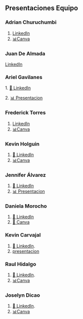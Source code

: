 ## Presentaciones Equipo

### Adrian Churuchumbi
1. [LinkedIn](https://www.linkedin.com/in/adrian-churuchumbi-4a952b181/)
2. [📊Canva](https://www.canva.com/design/DAGfBwVRZXk/ETEoP7cLSyNQf0kyNOQwIA/edit?utm_content=DAGfBwVRZXk&utm_campaign=designshare&utm_medium=link2&utm_source=sharebutton)


### Juan De Almada
[LinkedIn](linkedin.com/in/juan-manuel-alejandro-de-almada-arteaga-464597350)
### Ariel Gavilanes
<p>
  1. <a href="https://www.linkedin.com/in/ariel-gavilanes-38283534b/">💼 LinkedIn</a>
</p>
<p>
  2. <a href="https://www.canva.com/design/DAGfAfFpLhI/p34IOJcU3MariUkHCc8eWg/edit?utm_content=DAGfAfFpLhI&utm_campaign=designshare&utm_medium=link2&utm_source=sharebutton">📊 Presentacion</a>
</p>

### Frederick Torres
1. [LinkedIn](https://www.linkedin.com/in/frederick-damian-torres-cando-43a4b9325)
2. [📊Canva](https://www.canva.com/design/DAGbw9ReRcA/--PTWSgvfNcbqtRiPVFHhw/edit?utm_content=DAGbw9ReRcA&utm_campaign=designshare&utm_medium=link2&utm_source=sharebutton)
   
### Kevin Holguin
1. [💼 LinkedIn](https://www.linkedin.com/in/kevin-holguin-3b9577350)
2. [📊Canva](https://www.canva.com/design/DAGeFf6EWK0/n0KnGGnPXzgynx8Ypw78Cw/edit)

### Jennifer Álvarez
1. [💼 LinkedIn](http://www.linkedin.com/in/jennifer-alvarez-38b204351)
2. [📊 Presentacion](https://1drv.ms/p/c/b2cfdca68f83e3b5/Ea-i9Bp605tOluSrFmzE_EQBYUNNBrj0ZW0J7Cd88K800Q?e=jjCaUt)

### Daniela Morocho

1. [💼 LinkedIn](www.linkedin.com/in/daniela-guadalupe-7933a42a8)
2. [💼 Canva](https://www.canva.com/design/DAGfAgLE64E/b9HrxzV3J0KnYSnZlWWJtQ/edit?utm_content=DAGfAgLE64E&utm_campaign=designshare&utm_medium=link2&utm_source=sharebutton)

### Kevin Carvajal
1. [💼 LinkedIn](https://www.linkedin.com/in/kevin-richard-carvajal-garcia-a87ba5225/).
2. [presentacion](https://gamma.app/docs/Pruebas-Unitarias-en-C-htnxdujvfo27g9q)

### Raul Hidalgo
1. [💼 LinkedIn](https://www.linkedin.com/in/raul-jesus-77032a283/).
2. [📊Canva](https://www.canva.com/design/DAGfB123ZAU/TlmhOPuPvR6DdY6jqjJdSQ/edit?locale=en)

### Joselyn Dicao
1. [💼 LinkedIn](https://www.linkedin.com/in/joselyn-maria-dicao-ramirez-139113351).
2. [📊Canva](https://www.canva.com/design/DAGfCSQeDQU/zxkCYpjXQDUrRF6XSEOAvw/edit?utm_content=DAGfCSQeDQU&utm_campaign=designshare&utm_medium=link2&utm_source=sharebutton)
